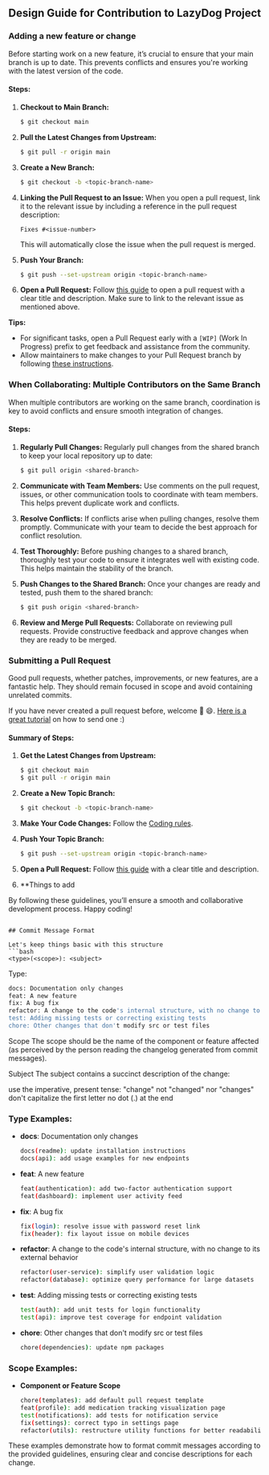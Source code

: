## Design Guide for Contribution to LazyDog Project

### Adding a new feature or change

Before starting work on a new feature, it’s crucial to ensure that your main branch is up to date. This prevents conflicts and ensures you're working with the latest version of the code.

#### Steps:

1. **Checkout to Main Branch:**
   ```bash
   $ git checkout main
   ```

2. **Pull the Latest Changes from Upstream:**
   ```bash
   $ git pull -r origin main
   ```

3. **Create a New Branch:**
   ```bash
   $ git checkout -b <topic-branch-name>
   ```

4. **Linking the Pull Request to an Issue:**
   When you open a pull request, link it to the relevant issue by including a reference in the pull request description:
   ```
   Fixes #<issue-number>
   ```
   This will automatically close the issue when the pull request is merged.

5. **Push Your Branch:**
   ```bash
   $ git push --set-upstream origin <topic-branch-name>
   ```

6. **Open a Pull Request:**
   Follow [this guide](https://help.github.com/articles/creating-a-pull-request/#creating-the-pull-request) to open a pull request with a clear title and description. Make sure to link to the relevant issue as mentioned above.

**Tips:**
- For significant tasks, open a Pull Request early with a `[WIP]` (Work In Progress) prefix to get feedback and assistance from the community.
- Allow maintainers to make changes to your Pull Request branch by following [these instructions](https://help.github.com/articles/allowing-changes-to-a-pull-request-branch-created-from-a-fork).


### When Collaborating: Multiple Contributors on the Same Branch

When multiple contributors are working on the same branch, coordination is key to avoid conflicts and ensure smooth integration of changes.

#### Steps:

1. **Regularly Pull Changes:**
   Regularly pull changes from the shared branch to keep your local repository up to date:
   ```bash
   $ git pull origin <shared-branch>
   ```

2. **Communicate with Team Members:**
   Use comments on the pull request, issues, or other communication tools to coordinate with team members. This helps prevent duplicate work and conflicts.

3. **Resolve Conflicts:**
   If conflicts arise when pulling changes, resolve them promptly. Communicate with your team to decide the best approach for conflict resolution.

4. **Test Thoroughly:**
   Before pushing changes to a shared branch, thoroughly test your code to ensure it integrates well with existing code. This helps maintain the stability of the branch.

5. **Push Changes to the Shared Branch:**
   Once your changes are ready and tested, push them to the shared branch:
   ```bash
   $ git push origin <shared-branch>
   ```

6. **Review and Merge Pull Requests:**
   Collaborate on reviewing pull requests. Provide constructive feedback and approve changes when they are ready to be merged.

  
### Submitting a Pull Request

Good pull requests, whether patches, improvements, or new features, are a fantastic help. They should remain focused in scope and avoid containing unrelated commits.

If you have never created a pull request before, welcome 🎉 😄. [Here is a great tutorial](https://opensource.guide/how-to-contribute/#opening-a-pull-request) on how to send one :)

#### Summary of Steps:

1. **Get the Latest Changes from Upstream:**
   ```bash
   $ git checkout main
   $ git pull -r origin main
   ```

2. **Create a New Topic Branch:**
   ```bash
   $ git checkout -b <topic-branch-name>
   ```

3. **Make Your Code Changes:** Follow the [Coding rules](#coding-rules).

4. **Push Your Topic Branch:**
   ```bash
   $ git push --set-upstream origin <topic-branch-name>
   ```

5. **Open a Pull Request:**
   Follow [this guide](https://help.github.com/articles/creating-a-pull-request/#creating-the-pull-request) with a clear title and description.

6. **Things to add

By following these guidelines, you’ll ensure a smooth and collaborative development process. Happy coding!
```

## Commit Message Format  
  
Let's keep things basic with this structure
```bash
<type>(<scope>): <subject>
```

Type:
```bash
docs: Documentation only changes
feat: A new feature
fix: A bug fix
refactor: A change to the code's internal structure, with no change to its external behavior
test: Adding missing tests or correcting existing tests
chore: Other changes that don't modify src or test files
```

Scope
The scope should be the name of the component or feature affected (as perceived by the person reading the changelog generated from commit messages).

Subject
The subject contains a succinct description of the change:

use the imperative, present tense: "change" not "changed" nor "changes"
don't capitalize the first letter
no dot (.) at the end

### Type Examples:

- **docs**: Documentation only changes
  ```bash
  docs(readme): update installation instructions
  docs(api): add usage examples for new endpoints
  ```

- **feat**: A new feature
  ```bash
  feat(authentication): add two-factor authentication support
  feat(dashboard): implement user activity feed
  ```

- **fix**: A bug fix
  ```bash
  fix(login): resolve issue with password reset link
  fix(header): fix layout issue on mobile devices
  ```

- **refactor**: A change to the code's internal structure, with no change to its external behavior
  ```bash
  refactor(user-service): simplify user validation logic
  refactor(database): optimize query performance for large datasets
  ```

- **test**: Adding missing tests or correcting existing tests
  ```bash
  test(auth): add unit tests for login functionality
  test(api): improve test coverage for endpoint validation
  ```

- **chore**: Other changes that don't modify src or test files
  ```bash
  chore(dependencies): update npm packages
  ```

### Scope Examples:

- **Component or Feature Scope**
  ```bash
  chore(templates): add default pull request template
  feat(profile): add medication tracking visualization page
  test(notifications): add tests for notification service
  fix(settings): correct typo in settings page
  refactor(utils): restructure utility functions for better readability
  ```

These examples demonstrate how to format commit messages according to the provided guidelines, ensuring clear and concise descriptions for each change.